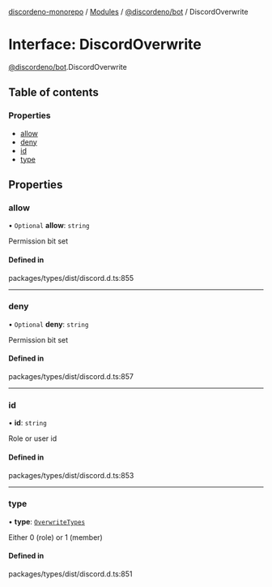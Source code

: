 [discordeno-monorepo](../README.md) / [Modules](../modules.md) / [@discordeno/bot](../modules/discordeno_bot.md) / DiscordOverwrite

# Interface: DiscordOverwrite

[@discordeno/bot](../modules/discordeno_bot.md).DiscordOverwrite

## Table of contents

### Properties

- [allow](discordeno_bot.DiscordOverwrite.md#allow)
- [deny](discordeno_bot.DiscordOverwrite.md#deny)
- [id](discordeno_bot.DiscordOverwrite.md#id)
- [type](discordeno_bot.DiscordOverwrite.md#type)

## Properties

### allow

• `Optional` **allow**: `string`

Permission bit set

#### Defined in

packages/types/dist/discord.d.ts:855

---

### deny

• `Optional` **deny**: `string`

Permission bit set

#### Defined in

packages/types/dist/discord.d.ts:857

---

### id

• **id**: `string`

Role or user id

#### Defined in

packages/types/dist/discord.d.ts:853

---

### type

• **type**: [`OverwriteTypes`](../enums/discordeno_bot.OverwriteTypes.md)

Either 0 (role) or 1 (member)

#### Defined in

packages/types/dist/discord.d.ts:851

